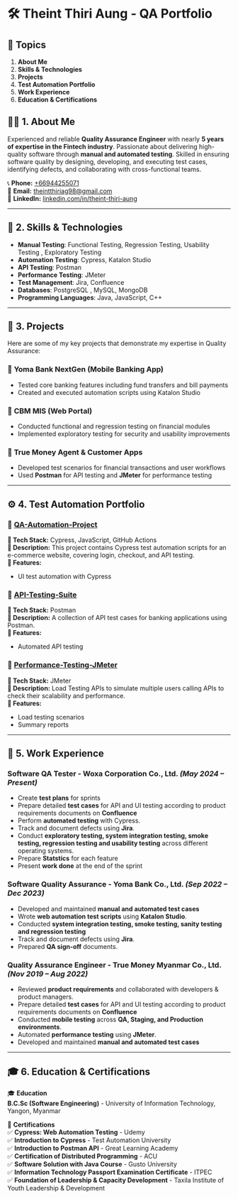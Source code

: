 # 🛠️ Theint Thiri Aung - QA Portfolio

## 📌 Topics
1. **About Me**
2. **Skills & Technologies**
3. **Projects**
4. **Test Automation Portfolio**
5. **Work Experience**
6. **Education & Certifications**

## 👩‍💻 1. About Me  
Experienced and reliable **Quality Assurance Engineer** with nearly **5 years of expertise in the Fintech industry**. Passionate about delivering high-quality software through **manual and automated testing**. Skilled in ensuring software quality by designing, developing, and executing test cases, identifying defects, and collaborating with cross-functional teams.

📞 **Phone:** [+66944255071](tel:+66944255071) <br>
📧 **Email:** [theintthiriag98@gmail.com](mailto:theintthiriag98@gmail.com)   <br>
🔗 **LinkedIn:** [linkedin.com/in/theint-thiri-aung](https://www.linkedin.com/in/theint-thiri-aung-treasure-a54578192/)   <br>

---

## 📌 2. Skills & Technologies
- **Manual Testing**: Functional Testing, Regression Testing, Usability Testing  , Exploratory Testing
- **Automation Testing**: Cypress, Katalon Studio  
- **API Testing**: Postman  
- **Performance Testing**: JMeter  
- **Test Management**: Jira, Confluence  
- **Databases**: PostgreSQL , MySQL, MongoDB
- **Programming Languages**: Java, JavaScript, C++ 

---

## 📂 3. Projects
Here are some of my key projects that demonstrate my expertise in Quality Assurance:
### 🔹 **Yoma Bank NextGen (Mobile Banking App)**
- Tested core banking features including fund transfers and bill payments  
- Created and executed automation scripts using Katalon Studio  

### 🔹 **CBM MIS (Web Portal)**
- Conducted functional and regression testing on financial modules  
- Implemented exploratory testing for security and usability improvements  

### 🔹 **True Money Agent & Customer Apps**
- Developed test scenarios for financial transactions and user workflows  
- Used **Postman** for API testing and **JMeter** for performance testing  

---

## ⚙️ 4. Test Automation Portfolio  
### 🔹 [QA-Automation-Project](https://github.com/Theint3ag/qa-automation-project)
**🔹 Tech Stack:** Cypress, JavaScript, GitHub Actions  
**📌 Description:** This project contains Cypress test automation scripts for an e-commerce website, covering login, checkout, and API testing.  
**🚀 Features:**  
- UI test automation with Cypress  


### 🔹 [API-Testing-Suite](https://github.com/Theint3ag/api-testing-suite)
**🔹 Tech Stack:** Postman  
**📌 Description:** A collection of API test cases for banking applications using Postman.  
**🚀 Features:**  
- Automated API testing  


### 🔹 [Performance-Testing-JMeter](https://github.com/Theint3ag/performance-testing-jmeter)
**🔹 Tech Stack:** JMeter  
**📌 Description:** Load Testing APIs to simulate multiple users calling APIs to check their scalability and performance.  
**🚀 Features:**  
- Load testing scenarios  
- Summary reports  

---

## 📜 5. Work Experience
### **Software QA Tester** - Woxa Corporation Co., Ltd. *(May 2024 – Present)*
- Create **test plans** for sprints  
- Prepare detailed **test cases** for API and UI testing according to product requirements documents on **Confluence**
- Perform **automated testing** with Cypress.  
- Track and document defects using **Jira**.  
- Conduct **exploratory testing, system integration testing, smoke testing, regression testing and usability testing** across different operating systems.
- Prepare **Statstics** for each feature
- Present **work done** at the end of the sprint

### **Software Quality Assurance** - Yoma Bank Co., Ltd. *(Sep 2022 – Dec 2023)*
- Developed and maintained **manual and automated test cases**  
- Wrote **web automation test scripts** using **Katalon Studio**.  
- Conducted **system integration testing, smoke testing, sanity testing and regression testing**
- Track and document defects using **Jira**.  
- Prepared **QA sign-off** documents.  

### **Quality Assurance Engineer** - True Money Myanmar Co., Ltd. *(Nov 2019 – Aug 2022)*
- Reviewed **product requirements** and collaborated with developers & product managers.
- Prepare detailed **test cases** for API and UI testing according to product requirements documents on **Confluence**
- Conducted **mobile testing** across **QA, Staging, and Production environments**.  
- Automated **performance testing** using **JMeter**.
- Developed and maintained **manual and automated test cases**  


---


## 🎓 6. Education & Certifications

🎓 **Education** <br>
**B.C.Sc (Software Engineering)** - University of Information Technology, Yangon, Myanmar  

📜 **Certifications**  
✅ **Cypress: Web Automation Testing** - Udemy  <br>
✅ **Introduction to Cypress** - Test Automation University  <br>
✅ **Introduction to Postman API**  - Great Learning Academy <br>
✅ **Certification of Distributed Programming** - ACU <br>
✅ **Software Solution with Java Course** - Gusto University <br>
✅ **Information Technology Passport Examination Certificate** - ITPEC <br>
✅ **Foundation of Leadership & Capacity Development** - Taxila Institute of Youth Leadership & Development <br>








